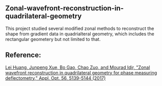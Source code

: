 ## Zonal-wavefront-reconstruction-in-quadrilateral-geometry

This project studied several modified zonal methods to reconstruct the shape from gradient data in quadrialteral geometry, which includes the rectangular geometery but not limited to that.


## Reference:

[Lei Huang, Junpeng Xue, Bo Gao, Chao Zuo, and Mourad Idir, "Zonal wavefront reconstruction in quadrilateral geometry for phase measuring deflectometry," Appl. Opt. 56, 5139-5144 (2017)](https://doi.org/10.1364/AO.56.005139)
